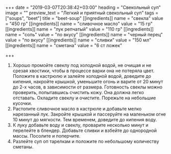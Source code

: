 +++
date = "2019-03-07T20:38:42+03:00"
heading = "Свекольный суп"
image = ""
preview_text = "Легкий и приятный свекольный суп"
tags = ["soups", "beet"]
title = "beet-soup"
[[ingredients]]
name = "свекла"
value = "450 гр"
[[ingredients]]
name = "сливочное масло"
value = "15 гр"
[[ingredients]]
name = "лук репчатый"
value = "110 гр"
[[ingredients]]
name = "соль"
value = "по вкусу"
[[ingredients]]
name = "черный перец"
value = "по вкусу"
[[ingredients]]
name = "сливки"
value = "150 мл"
[[ingredients]]
name = "сметана"
value = "6 ст ложек"

+++
1. Хорошо промойте свеклу под холодной водой, не очищая и не срезая хвостики, чтобы в процессе варки она не потеряла цвет. Положите в кастрюлю и залейте холодной водой, доведите до кипения, накройте крышкой, уменьшите огонь и варите от 20 минут до 2-х часов, в зависимости от размера. Готовность свеклы можно проверить, попытавшись счистить кожу. Она должна легко отставать. Охладите свеклу и очистите. Порежьте на небольшие кусочки.
2. Растопите сливочное масло в кастрюле и добавьте мелко нарезанный лук. Закройте крышкой и пассеруйте на маленьком огне 10 минут до мягкости. Тем временем, доведите до кипения воду.
3. К луку добавьте воду и свеклу, проварите несколько минут и перелейте в блендер. Добавьте сливки и взбейте до однородной массы. Посолите и поперчите.
4. Разлейте суп оп тарелкам и положите по небольшому количеству сметаны.